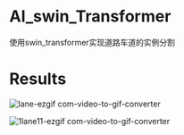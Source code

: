 # AI_swin_Transformer
使用swin_transformer实现道路车道的实例分割
# Results   
![lane-ezgif com-video-to-gif-converter](https://github.com/Caesar-xxx/AI_swin_Transformer/assets/73376073/a3a3a845-c809-4802-8d6f-a001d2a81b27)
     
![1lane11-ezgif com-video-to-gif-converter](https://github.com/Caesar-xxx/AI_swin_Transformer/assets/73376073/f5e8c060-c7f2-4610-b7ed-48ac250255ee)
    
